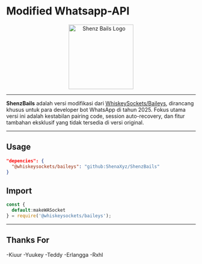 # Modified Whatsapp-API
<p align='center'>
  <img src="https://files.catbox.moe/b4vyzh.jpg" width="172" alt="Shenz Bails Logo" />
</p>

---

**ShenzBails** adalah versi modifikasi dari [WhiskeySockets/Baileys](https://github.com/WhiskeySockets/Baileys), dirancang khusus untuk para developer bot WhatsApp di tahun 2025. Fokus utama versi ini adalah kestabilan pairing code, session auto-recovery, dan fitur tambahan eksklusif yang tidak tersedia di versi original.

---

## Usage
```json
"depencies": {
  "@whiskeysockets/baileys": "github:ShenaXyz/ShenzBails"
}
```
## Import
```javascript
const {
  default:makeWASocket
} = require('@whiskeysockets/baileys');
```

---

## Thanks For
-Kiuur
-Yuukey
-Teddy
-Erlangga
-Rxhl
